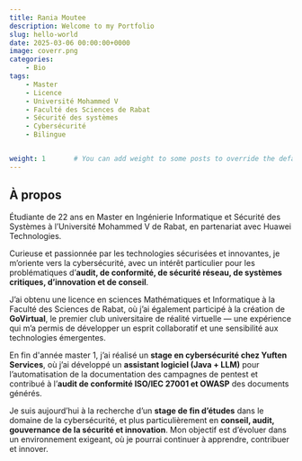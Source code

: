 ```yaml
---
title: Rania Moutee
description: Welcome to my Portfolio
slug: hello-world
date: 2025-03-06 00:00:00+0000
image: coverr.png
categories:
    - Bio
tags:
    - Master
    - Licence
    - Université Mohammed V
    - Faculté des Sciences de Rabat
    - Sécurité des systèmes
    - Cybersécurité
    - Bilingue


weight: 1       # You can add weight to some posts to override the default sorting (date descending)
---
```


## À propos

Étudiante de 22 ans en Master en Ingénierie Informatique et Sécurité des Systèmes à l’Université Mohammed V de Rabat, en partenariat avec Huawei Technologies.  

Curieuse et passionnée par les technologies sécurisées et innovantes, je m’oriente vers la cybersécurité, avec un intérêt particulier pour les problématiques d’**audit, de conformité, de sécurité réseau, de systèmes critiques, d’innovation et de conseil**.  

J’ai obtenu une licence en sciences Mathématiques et Informatique à la Faculté des Sciences de Rabat, où j’ai également participé à la création de **GoVirtual**, le premier club universitaire de réalité virtuelle — une expérience qui m’a permis de développer un esprit collaboratif et une sensibilité aux technologies émergentes.

En fin d'année master 1, j’ai réalisé un **stage en cybersécurité chez Yuften Services**, où j’ai développé un **assistant logiciel (Java + LLM)** pour l’automatisation de la documentation des campagnes de pentest et contribué à l’**audit de conformité ISO/IEC 27001 et OWASP** des documents générés.  

Je suis aujourd’hui à la recherche d’un **stage de fin d’études** dans le domaine de la cybersécurité, et plus particulièrement en **conseil, audit, gouvernance de la sécurité et innovation**. Mon objectif est d’évoluer dans un environnement exigeant, où je pourrai continuer à apprendre, contribuer et innover.  

